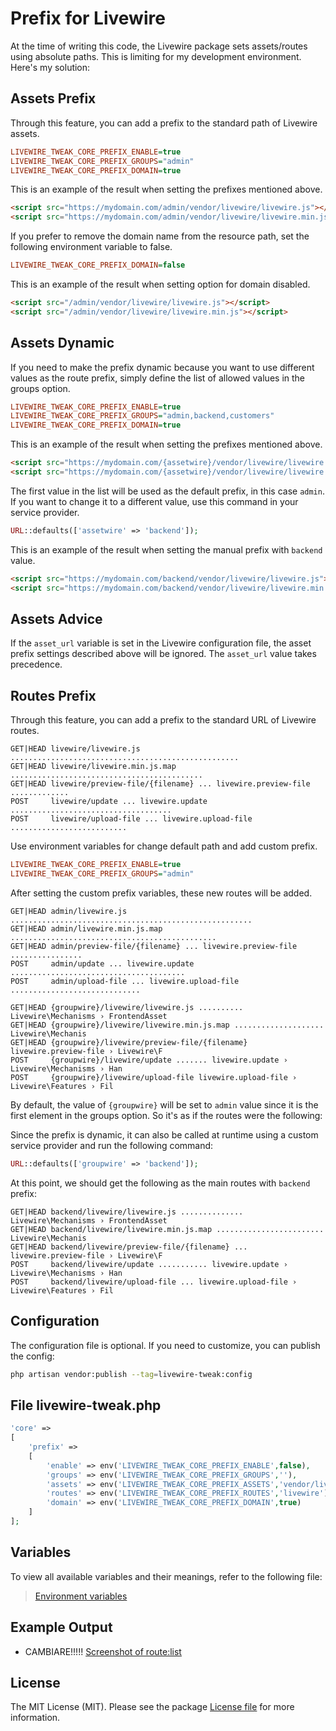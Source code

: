 # Prefix for Livewire

At the time of writing this code, the Livewire package sets assets/routes using absolute paths. This is limiting for my development environment. Here's my solution:

## Assets Prefix

Through this feature, you can add a prefix to the standard path of Livewire assets.

```ini
LIVEWIRE_TWEAK_CORE_PREFIX_ENABLE=true
LIVEWIRE_TWEAK_CORE_PREFIX_GROUPS="admin"
LIVEWIRE_TWEAK_CORE_PREFIX_DOMAIN=true
```

This is an example of the result when setting the prefixes mentioned above.

```html
<script src="https://mydomain.com/admin/vendor/livewire/livewire.js"></script>
<script src="https://mydomain.com/admin/vendor/livewire/livewire.min.js"></script>
```

If you prefer to remove the domain name from the resource path, set the following environment variable to false.

```ini
LIVEWIRE_TWEAK_CORE_PREFIX_DOMAIN=false
```

This is an example of the result when setting option for domain disabled.

```html
<script src="/admin/vendor/livewire/livewire.js"></script>
<script src="/admin/vendor/livewire/livewire.min.js"></script>
```

## Assets Dynamic

If you need to make the prefix dynamic because you want to use different values as the route prefix, simply define the list of allowed values in the groups option.

```ini
LIVEWIRE_TWEAK_CORE_PREFIX_ENABLE=true
LIVEWIRE_TWEAK_CORE_PREFIX_GROUPS="admin,backend,customers"
LIVEWIRE_TWEAK_CORE_PREFIX_DOMAIN=true
```

This is an example of the result when setting the prefixes mentioned above.

```html
<script src="https://mydomain.com/{assetwire}/vendor/livewire/livewire.js"></script>
<script src="https://mydomain.com/{assetwire}/vendor/livewire/livewire.min.js"></script>
```

The first value in the list will be used as the default prefix, in this case `admin`. If you want to change it to a different value, use this command in your service provider.

```php
URL::defaults(['assetwire' => 'backend']);
```

This is an example of the result when setting the manual prefix with `backend` value.

```html
<script src="https://mydomain.com/backend/vendor/livewire/livewire.js"></script>
<script src="https://mydomain.com/backend/vendor/livewire/livewire.min.js"></script>
```

## Assets Advice

If the `asset_url` variable is set in the Livewire configuration file, the asset prefix settings described above will be ignored. The `asset_url` value takes precedence.

## Routes Prefix

Through this feature, you can add a prefix to the standard URL of Livewire routes.

```
GET|HEAD livewire/livewire.js ...................................................
GET|HEAD livewire/livewire.min.js.map ...........................................
GET|HEAD livewire/preview-file/{filename} ... livewire.preview-file .............
POST     livewire/update ... livewire.update ....................................
POST     livewire/upload-file ... livewire.upload-file ..........................
```

Use environment variables for change default path and add custom prefix.

```ini
LIVEWIRE_TWEAK_CORE_PREFIX_ENABLE=true
LIVEWIRE_TWEAK_CORE_PREFIX_GROUPS="admin"
```
After setting the custom prefix variables, these new routes will be added.

```
GET|HEAD admin/livewire.js ......................................................
GET|HEAD admin/livewire.min.js.map ..............................................
GET|HEAD admin/preview-file/{filename} ... livewire.preview-file ................
POST     admin/update ... livewire.update .......................................
POST     admin/upload-file ... livewire.upload-file .............................
```



```
GET|HEAD {groupwire}/livewire/livewire.js .......... Livewire\Mechanisms › FrontendAsset
GET|HEAD {groupwire}/livewire/livewire.min.js.map .................... Livewire\Mechanis
GET|HEAD {groupwire}/livewire/preview-file/{filename} livewire.preview-file › Livewire\F
POST     {groupwire}/livewire/update ....... livewire.update › Livewire\Mechanisms › Han
POST     {groupwire}/livewire/upload-file livewire.upload-file › Livewire\Features › Fil
```

By default, the value of `{groupwire}` will be set to `admin` value since it is the first element in the groups option. So it's as if the routes were the following:

Since the prefix is dynamic, it can also be called at runtime using a custom service provider and run the following command:

```php
URL::defaults(['groupwire' => 'backend']);
```

At this point, we should get the following as the main routes with `backend` prefix:

```
GET|HEAD backend/livewire/livewire.js .............. Livewire\Mechanisms › FrontendAsset
GET|HEAD backend/livewire/livewire.min.js.map ........................ Livewire\Mechanis
GET|HEAD backend/livewire/preview-file/{filename} ... livewire.preview-file › Livewire\F
POST     backend/livewire/update ........... livewire.update › Livewire\Mechanisms › Han
POST     backend/livewire/upload-file ... livewire.upload-file › Livewire\Features › Fil
```

## Configuration

The configuration file is optional. If you need to customize, you can publish the config:

```bash
php artisan vendor:publish --tag=livewire-tweak:config
```

## File livewire-tweak.php

```php
'core' =>
[
    'prefix' =>
    [
        'enable' => env('LIVEWIRE_TWEAK_CORE_PREFIX_ENABLE',false),
        'groups' => env('LIVEWIRE_TWEAK_CORE_PREFIX_GROUPS',''),
        'assets' => env('LIVEWIRE_TWEAK_CORE_PREFIX_ASSETS','vendor/livewire'),
        'routes' => env('LIVEWIRE_TWEAK_CORE_PREFIX_ROUTES','livewire'),
        'domain' => env('LIVEWIRE_TWEAK_CORE_PREFIX_DOMAIN',true)
    ]
];
```

## Variables

To view all available variables and their meanings, refer to the following file:

> [Environment variables](../../examples/variables.env)

## Example Output

- CAMBIARE!!!!! [Screenshot of route:list](../images/core-routes.jpg)  

## License

The MIT License (MIT). Please see the package [License file](../../LICENSE) for more information.